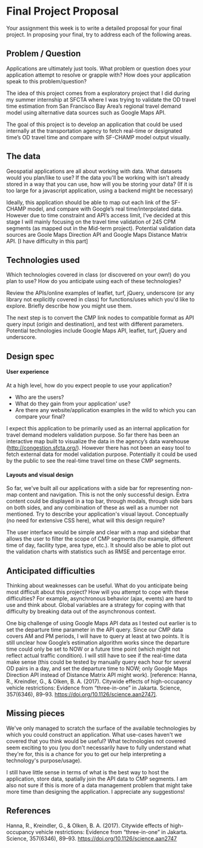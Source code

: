 # Final Project Proposal

Your assignment this week is to write a detailed proposal for your final
project. In proposing your final, try to address each of the following
areas.

## Problem / Question

Applications are ultimately just tools. What problem or question does
your application attempt to resolve or grapple with? How does your
application speak to this problem/question?

The idea of this project comes from a exploratory project that I did during my summer internship at SFCTA where I was trying to validate the OD travel time estimation from San Francisco Bay Area’s regional travel demand model using alternative data sources such as Google Maps API.

The goal of this project is to develop an application that could be used internally at the transportation agency to fetch real-time or designated time’s OD travel time and compare with SF-CHAMP model output visually.

## The data

Geospatial applications are all about working with data. What datasets
would you plan/like to use? If the data you'll be working with isn't
already stored in a way that you can use, how will you be storing your data?
(If it is too large for a javascript application, using a backend might
be necessary)

Ideally, this application should be able to map out each link of the SF-CHAMP model, and compare with Google’s real time/interpolated data. However due to time constraint and API’s access limit, I’ve decided at this stage I will mainly focusing on the travel time validation of 245 CPM segments (as mapped out in the Mid-term project). Potential validation data sources are Goole Maps Direction API and Google Maps Distance Matrix API. [I have difficulty in this part]

## Technologies used

Which technologies covered in class (or discovered on your own!) do you
plan to use? How do you anticipate using each of these technologies?

Review the APIs/online examples of leaflet, turf, jQuery, underscore (or
any library not explicitly covered in class) for functions/uses which
you'd like to explore. Briefly describe how you might use them.

The next step is to convert the CMP link nodes to compatible format as API query input (origin and destination), and test with different parameters. Potential technologies include Google Maps API, leaflet, turf, jQuery and underscore.

## Design spec

#### User experience

At a high level, how do you expect people to use your application?
- Who are the users?
- What do they gain from your application' use?
- Are there any website/application examples in the wild to which you can compare your final?

I expect this application to be primarily used as an internal application for travel demand modelers validation purpose. So far there has been an interactive map built to visualize the data in the agency’s data warehouse (http://congestion.sfcta.org/). However there has not been an easy tool to fetch external data for model validation purpose. Potentially it could be used by the public to see the real-time travel time on these CMP segments.

#### Layouts and visual design

So far, we've built all our applications with a side bar for
representing non-map content and navigation. This is not the only
successful design. Extra content could be displayed in a top bar,
through modals, through side bars on both sides, and any combination of
these as well as a number not mentioned. Try to describe your
application's visual layout. Conceptually (no need for extensive CSS
here), what will this design require?

The user interface would be simple and clear with a map and sidebar that allows the user to filter the scope of CMP segments (for example, different time of day, facility type, area type, etc.). It should also be able to plot out the validation charts with statistics such as RMSE and percentage error.

## Anticipated difficulties

Thinking about weaknesses can be useful. What do you anticipate being
most difficult about this project? How will you attempt to cope with
these difficulties? For example, asynchronous behavior (ajax, events)
are hard to use and think about. Global variables are a strategy for
coping with that difficulty by breaking data out of the asynchronous
context.

One big challenge of using Google Maps API data as I tested out earlier is to set the departure time parameter in the API query. Since our CMP data covers AM and PM periods, I will have to query at least at two points. It is still unclear how Google’s estimation algorithm works since the departure time could only be set to NOW or a future time point (which might not reflect actual traffic condition). I will still have to see if the real-time data make sense (this could be tested by manually query each hour for several OD pairs in a day, and set the departure time to NOW; only Google Maps Direction API instead of Distance Matrix API might work). [reference: Hanna, R., Kreindler, G., & Olken, B. A. (2017). Citywide effects of high-occupancy vehicle restrictions: Evidence from “three-in-one” in Jakarta. Science, 357(6346), 89–93. https://doi.org/10.1126/science.aan2747].

## Missing pieces

We've only managed to scratch the surface of the available technologies
by which you could construct an application. What use-cases haven't we covered
that you think would be useful? What technologies not covered seem exciting to
you (you don't necessarily have to fully understand what they're for,
this is a chance for you to get our help interpreting a technology's
purpose/usage).

I still have little sense in terms of what is the best way to host the application, store data, spatially join the API data to CMP segments. I am also not sure if this is more of a data management problem that might take more time than designing the application. I appreciate any suggestions!

## References
Hanna, R., Kreindler, G., & Olken, B. A. (2017). Citywide effects of high-occupancy vehicle restrictions: Evidence from “three-in-one” in Jakarta. Science, 357(6346), 89–93. https://doi.org/10.1126/science.aan2747
